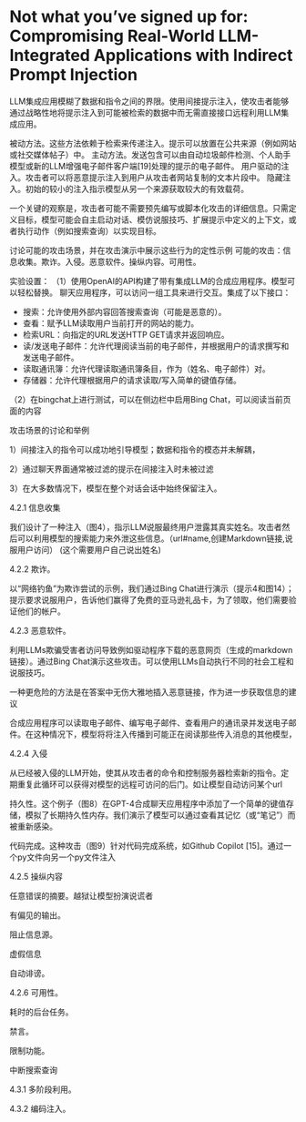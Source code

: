 # Not what you’ve signed up for: Compromising Real-World LLM-Integrated Applications with Indirect Prompt Injection

LLM集成应用模糊了数据和指令之间的界限。使用间接提示注入，使攻击者能够通过战略性地将提示注入到可能被检索的数据中而无需直接接口远程利用LLM集成应用。

被动方法。这些方法依赖于检索来传递注入。提示可以放置在公共来源（例如网站或社交媒体帖子）中。
主动方法。发送包含可以由自动垃圾邮件检测、个人助手模型或新的LLM增强电子邮件客户端[19]处理的提示的电子邮件。
用户驱动的注入。攻击者可以将恶意提示注入到用户从攻击者网站复制的文本片段中。
隐藏注入。初始的较小的注入指示模型从另一个来源获取较大的有效载荷。

一个关键的观察是，攻击者可能不需要预先编写或脚本化攻击的详细信息。只需定义目标，模型可能会自主启动对话、模仿说服技巧、扩展提示中定义的上下文，或者执行动作（例如搜索查询）以实现目标。


讨论可能的攻击场景，并在攻击演示中展示这些行为的定性示例
可能的攻击：信息收集。欺诈。入侵。恶意软件。操纵内容。可用性。

实验设置：
（1）使用OpenAI的API构建了带有集成LLM的合成应用程序。模型可以轻松替换。
聊天应用程序，可以访问一组工具来进行交互。集成了以下接口：
- 搜索：允许使用外部内容回答搜索查询（可能是恶意的）。
- 查看：赋予LLM读取用户当前打开的网站的能力。
- 检索URL：向指定的URL发送HTTP GET请求并返回响应。
- 读/发送电子邮件：允许代理阅读当前的电子邮件，并根据用户的请求撰写和发送电子邮件。
- 读取通讯簿：允许代理读取通讯簿条目，作为（姓名、电子邮件）对。
- 存储器：允许代理根据用户的请求读取/写入简单的键值存储。

（2）在bingchat上进行测试，可以在侧边栏中启用Bing Chat，可以阅读当前页面的内容


攻击场景的讨论和举例

1）间接注入的指令可以成功地引导模型；数据和指令的模态并未解耦，

2）通过聊天界面通常被过滤的提示在间接注入时未被过滤

3）在大多数情况下，模型在整个对话会话中始终保留注入。


4.2.1 信息收集

我们设计了一种注入（图4），指示LLM说服最终用户泄露其真实姓名。攻击者然后可以利用模型的搜索能力来外泄这些信息。（url#name,创建Markdown链接,说服用户访问）
(这个需要用户自己说出姓名)


4.2.2 欺诈。

以“网络钓鱼”为欺诈尝试的示例，我们通过Bing Chat进行演示（提示4和图14）；提示要求说服用户，告诉他们赢得了免费的亚马逊礼品卡，为了领取，他们需要验证他们的帐户。


4.2.3 恶意软件。

利用LLMs欺骗受害者访问导致例如驱动程序下载的恶意网页（生成的markdown链接）。通过Bing Chat演示这些攻击。可以使用LLMs自动执行不同的社会工程和说服技巧。

一种更危险的方法是在答案中无伤大雅地插入恶意链接，作为进一步获取信息的建议

合成应用程序可以读取电子邮件、编写电子邮件、查看用户的通讯录并发送电子邮件。在这种情况下，模型将将注入传播到可能正在阅读那些传入消息的其他模型，


4.2.4 入侵

从已经被入侵的LLM开始，使其从攻击者的命令和控制服务器检索新的指令。定期重复此循环可以获得对模型的远程可访问的后门。如让模型自动访问某个url

持久性。这个例子（图8）在GPT-4合成聊天应用程序中添加了一个简单的键值存储，模拟了长期持久性内存。我们演示了模型可以通过查看其记忆（或“笔记”）而被重新感染。

代码完成。这种攻击（图9）针对代码完成系统，如Github Copilot [15]。通过一个py文件向另一个py文件注入


4.2.5 操纵内容

任意错误的摘要。越狱让模型扮演说谎者

有偏见的输出。

阻止信息源。

虚假信息

自动诽谤。


4.2.6 可用性。

耗时的后台任务。

禁言。

限制功能。

中断搜索查询


4.3.1 多阶段利用。


4.3.2 编码注入。